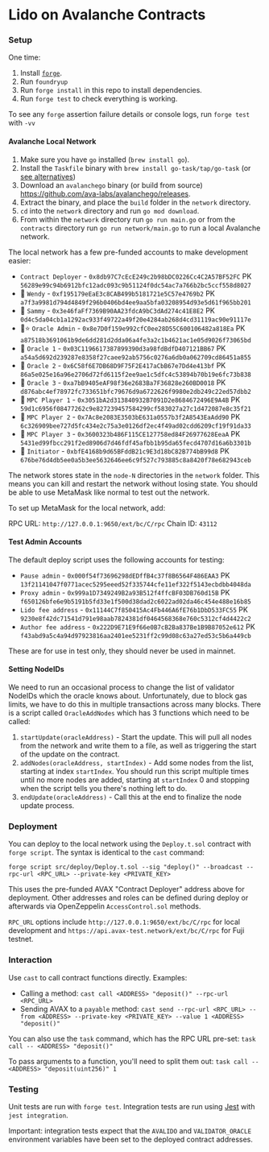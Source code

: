 # Lido on Avalanche Contracts

### Setup

One time:

1. Install [`forge`](https://github.com/gakonst/foundry#installation).
1. Run `foundryup`
1. Run `forge install` in this repo to install dependencies.
1. Run `forge test` to check everything is working.

To see any `forge` assertion failure details or console logs, run `forge test` with `-vv`

#### Avalanche Local Network

1. Make sure you have `go` installed (`brew install go`).
1. Install the `Taskfile` binary with `brew install go-task/tap/go-task` (or [see alternatives](https://taskfile.dev/#/installation))
1. Download an `avalanchego` binary (or build from source) https://github.com/ava-labs/avalanchego/releases.
1. Extract the binary, and place the `build` folder in the `network` directory.
1. `cd` into the `network` directory and run `go mod download`.
1. From within the `network` directory run `go run main.go` or from the `contracts` directory run `go run network/main.go` to run a local Avalanche network.

The local network has a few pre-funded accounts to make development easier:

- `Contract Deployer` - `0x8db97C7cEcE249c2b98bDC0226Cc4C2A57BF52FC` PK `56289e99c94b6912bfc12adc093c9b51124f0dc54ac7a766b2bc5ccf558d8027`
- 🐳 `Wendy` - `0xf195179eEaE3c8CAB499b5181721e5C57e4769b2` PK `a7f3a9981d794d4849f296b0406bd4ee9aa5bfa03208954d93e5d61f965bb201`
- 🦐 `Sammy` - `0x3e46faFf7369B90AA23fdcA9bC3dAd274c41E8E2` PK `0d4c5da04cb1a1292ac933f49722a49f20e4284ab268d4cd31119ac90e91117e`
- 🔮⭐️ `Oracle Admin` - `0x8e7D0f159e992cfC0ee28D55C600106482a818Ea` PK `a87518b3691061b9de6dd281d2dda06a4fe3a2c1b4621ac1e05d9026f73065bd`
- 🔮 `Oracle 1` - `0x03C1196617387899390d3a98fdBdfD407121BB67` PK `a54a5d692d239287e8358f27caee92ab5756c0276a6db0a062709cd86451a855`
- 🔮 `Oracle 2` - `0x6C58f6E7DB68D9F75F2E417aCbB67e7Dd4e413bf` PK `86a5e025e16a96e2706d72fd6115f2ee9ae1c5dfc4c53894b70b19e6fc73b838`
- 🔮 `Oracle 3` - `0xa7bB9405eAF98f36e2683Ba7F36828e260BD0018` PK `d876abc4ef78972fc733651bfc79676d9a6722626f9980e2db249c22ed57dbb2`
- 🐪 `MPC Player 1` - `0x3051bA2d313840932B7091D2e8684672496E9A4B` PK `59d1c6956f08477262c9e827239457584299cf583027a27c1d472087e8c35f21`
- 🐪 `MPC Player 2` - `0x7Ac8e2083E3503bE631a0557b3f2A8543EaAdd90` PK `6c326909bee727d5fc434e2c75a3e0126df2ec4f49ad02cdd6209cf19f91da33`
- 🐪 `MPC Player 3` - `0x3600323b486F115CE127758ed84F26977628EeaA` PK `5431ed99fbcc291f2ed8906d7d46fdf45afbb1b95da65fecd4707d16a6b3301b`
- 🏁 `Initiator` - `0xbfE4168b9d65BFddB21c9E3d18bC82B774bB99d8` PK `676be76d4db5ee0a5b3ee5632646ee6c9f527c793885c8a8420f78e682943ceb`

The network stores state in the `node-N` directories in the `network` folder. This means you can kill and restart the network without losing state. You should be able to use MetaMask like normal to test out the network.

To set up MetaMask for the local network, add:

RPC URL: `http://127.0.0.1:9650/ext/bc/C/rpc`
Chain ID: `43112`

#### Test Admin Accounts

The default deploy script uses the following accounts for testing:

- `Pause admin` - `0x000f54f73696298dEDffB4c37f8B6564F486EAA3` PK `13f21141047f0771acec5295eeed52f335744cfe11ef322f5143ecbdbb4048da`
- `Proxy admin` - `0x999a1D7349249B2a93B512f4ffcBF03DB760d15B` PK `f650126bfe6e9b5191b5fd33e1f500d38dad2c6022ad02da46c454e488e16b85`
- `Lido fee address` - `0x11144C7f850415Ac4Fb446A6fE76b1DbD533FC55` PK `9230e8f42dc71541d791e98aab7824381df0464568368e760c5312cf4d4422c2`
- `Author fee address` - `0x222D9E71E9f66e0B7cB2Ba837Be1B9B87052e612` PK `f43abd9a5c4a94d97923816aa2401ee5231ff2c99d08c63a27ed53c5b6a449cb`

These are for use in test only, they should never be used in mainnet.

#### Setting NodeIDs

We need to run an occasional process to change the list of validator NodeIDs which the oracle knows about. Unfortunately, due to block gas limits, we have to do this in multiple transactions across many blocks. There is a script called `OracleAddNodes` which has 3 functions which need to be called:

1. `startUpdate(oracleAddress)` - Start the update. This will pull all nodes from the network and write them to a file, as well as triggering the start of the update on the contract.
2. `addNodes(oracleAddress, startIndex)` - Add some nodes from the list, starting at index `startIndex`. You should run this script multiple times until no more nodes are added, starting at `startIndex` 0 and stopping when the script tells you there's nothing left to do.
3. `endUpdate(oracleAddress)` - Call this at the end to finalize the node update process.

### Deployment

You can deploy to the local network using the `Deploy.t.sol` contract with `forge script`. The syntax is identical to the `cast` command:

```
forge script src/deploy/Deploy.t.sol --sig "deploy()" --broadcast --rpc-url <RPC_URL> --private-key <PRIVATE_KEY>
```

This uses the pre-funded AVAX "Contract Deployer" address above for deployment. Other addresses and roles can be defined during deploy or afterwards via OpenZeppelin `AccessControl.sol` methods.

`RPC_URL` options include `http://127.0.0.1:9650/ext/bc/C/rpc` for local development and `https://api.avax-test.network/ext/bc/C/rpc` for Fuji testnet.

### Interaction

Use `cast` to call contract functions directly. Examples:

- Calling a method: `cast call <ADDRESS> "deposit()" --rpc-url <RPC_URL>`
- Sending AVAX to a `payable` method: `cast send --rpc-url <RPC_URL> --from <ADDRESS> --private-key <PRIVATE_KEY> --value 1 <ADDRESS> "deposit()"`

You can also use the `task` command, which has the RPC URL pre-set: `task call -- <ADDRESS> "deposit()"`

To pass arguments to a function, you'll need to split them out: `task call -- <ADDRESS> "deposit(uint256)" 1`

### Testing

Unit tests are run with `forge test`. Integration tests are run using [Jest](https://jestjs.io/docs/getting-started_) with `jest integration`.

Important: integration tests expect that the `AVALIDO` and `VALIDATOR_ORACLE` environment variables have been set to the deployed contract addresses.
